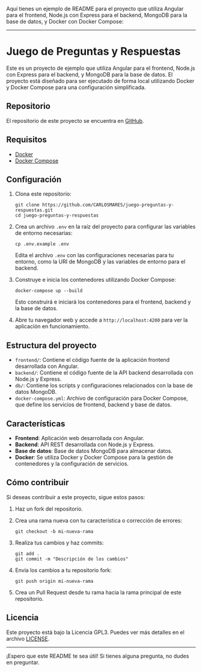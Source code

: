 Aquí tienes un ejemplo de README para el proyecto que utiliza Angular para el frontend, Node.js con Express para el backend, MongoDB para la base de datos, y Docker con Docker Compose:

---

# Juego de Preguntas y Respuestas

Este es un proyecto de ejemplo que utiliza Angular para el frontend, Node.js con Express para el backend, y MongoDB para la base de datos. El proyecto está diseñado para ser ejecutado de forma local utilizando Docker y Docker Compose para una configuración simplificada.

## Repositorio

El repositorio de este proyecto se encuentra en [GitHub](https://github.com/CARLOSMARES/juego-preguntas-y-respuestas).

## Requisitos

- [Docker](https://www.docker.com/)
- [Docker Compose](https://docs.docker.com/compose/)

## Configuración

1. Clona este repositorio:

    ```shell
    git clone https://github.com/CARLOSMARES/juego-preguntas-y-respuestas.git
    cd juego-preguntas-y-respuestas
    ```

2. Crea un archivo `.env` en la raíz del proyecto para configurar las variables de entorno necesarias:

    ```shell
    cp .env.example .env
    ```

    Edita el archivo `.env` con las configuraciones necesarias para tu entorno, como la URI de MongoDB y las variables de entorno para el backend.

3. Construye e inicia los contenedores utilizando Docker Compose:

    ```shell
    docker-compose up --build
    ```

    Esto construirá e iniciará los contenedores para el frontend, backend y la base de datos.

4. Abre tu navegador web y accede a `http://localhost:4200` para ver la aplicación en funcionamiento.

## Estructura del proyecto

- `frontend/`: Contiene el código fuente de la aplicación frontend desarrollada con Angular.
- `backend/`: Contiene el código fuente de la API backend desarrollada con Node.js y Express.
- `db/`: Contiene los scripts y configuraciones relacionados con la base de datos MongoDB.
- `docker-compose.yml`: Archivo de configuración para Docker Compose, que define los servicios de frontend, backend y base de datos.

## Características

- **Frontend**: Aplicación web desarrollada con Angular.
- **Backend**: API REST desarrollada con Node.js y Express.
- **Base de datos**: Base de datos MongoDB para almacenar datos.
- **Docker**: Se utiliza Docker y Docker Compose para la gestión de contenedores y la configuración de servicios.

## Cómo contribuir

Si deseas contribuir a este proyecto, sigue estos pasos:

1. Haz un fork del repositorio.
2. Crea una rama nueva con tu característica o corrección de errores:

    ```shell
    git checkout -b mi-nueva-rama
    ```

3. Realiza tus cambios y haz commits:

    ```shell
    git add .
    git commit -m "Descripción de los cambios"
    ```

4. Envía los cambios a tu repositorio fork:

    ```shell
    git push origin mi-nueva-rama
    ```

5. Crea un Pull Request desde tu rama hacia la rama principal de este repositorio.

## Licencia

Este proyecto está bajo la Licencia GPL3. Puedes ver más detalles en el archivo [LICENSE](LICENSE).

---

¡Espero que este README te sea útil! Si tienes alguna pregunta, no dudes en preguntar.
